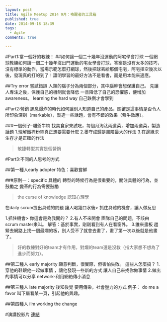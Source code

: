 ```yaml
---
layout: post
title: Agile Meetup 2014 9月：喚醒者的工具箱
published: true
date: 2014-09-18 18:39
tags:
  - Agile
comments: true

---
```

#Part1:當一個好的教練！
##如何讓一個二十幾年沒運動的阿宅學會打球
一個網球教練如何讓一個二十幾年沒出門運動的宅女學會打球，答案是沒有太多的技巧，沒有標準的動作，當場示範怎麼打網球，然後把球丟給那個宅宅，阿宅揮空幾次以後，發現真的打的到了！證明學習的最好方法不是看書，而是用本能來適應。

##Try error 嘗試錯誤
人類的腦子分為兩個部分，其中腦幹會想保護自己。 先讓人專注之後，保護自己的機制就會降低
一旦降低了自己的恐懼感，便增加awareness。
learning the hard way
自己跌倒才會學到

#Part2:營銷
訊息爆炸的時代如何讓別人知道自己的產品，關鍵是這事情是否令人所印象深刻（markable），製造一些話題，會有不錯的效果（紫牛效應）。

###一個例子-雕爺牛楠
找美食家來試吃，每個月淘汰兩道菜，增加兩道菜，製造話題
1.理解鐵桿粉絲真正想要需要什麼
2.墨守成歸是風險最大的作法
3.在邊緣求生存才是正確的作法


> 敏捷轉型其實是個營銷

#Part3:不同的人思考的方式

##第一種人early adopter
特色：喜歡嘗鮮

###原則一：specific 具體的
轉型的時候行為是很重要的，關注具體的行為，並鼓勵之
變革的行為需要鼓勵

> the curse of knowledge 認知心理學

在daily scrum提出具體的問題
讓人喝幾口水後> 抓住具體的機會，讓人做反思

1.抓住機會> 你這會是為我開的？
2.有人不來開會
團隊自己的問題，不該由scrum master來叫。
解答：基於事實，剛剛看到有人在看窗外。
3.誰來畫板
趕緊去網路上找一個最爛的板，別人受不了就會去畫了，畫了第一次以後就是他畫了。

> 好的教練對好的team才有作用，對爛的team還是沒救（指大家想不想為了進步而努力）。

##第二種人 early majority
願意判斷，很實際，但害怕失敗。
這些人怎麼搞？
1.穿他的鞋跟他一起做事情 ，讓他發現一些新的方式
讓人自己來找你做事情
2.做出的事情可以分享
network-利用網絡傳小消息

##第三種人 late majority 後知後覺
要用傳染，社會壓力的方式
例子：
do me a favor 叫下屬看某一頁，引起他的興趣。

##第四種人
i’m working the change

#演講投影片
[連結](http://www.slideshare.net/tengzy/isniper-how-to-make-the-change-when-change-is-hard)